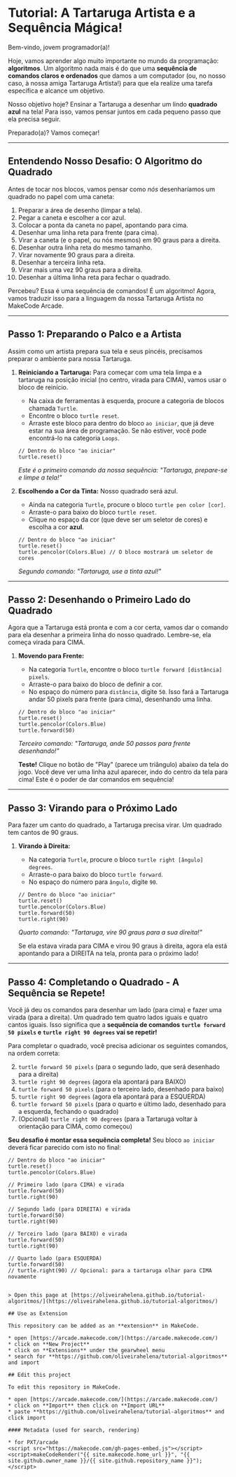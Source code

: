 # Tutorial: A Tartaruga Artista e a Sequência Mágica!

Bem-vindo, jovem programador(a)!

Hoje, vamos aprender algo muito importante no mundo da programação: **algoritmos**. Um algoritmo nada mais é do que uma **sequência de comandos claros e ordenados** que damos a um computador (ou, no nosso caso, à nossa amiga Tartaruga Artista!) para que ela realize uma tarefa específica e alcance um objetivo.

Nosso objetivo hoje? Ensinar a Tartaruga a desenhar um lindo **quadrado azul** na tela! Para isso, vamos pensar juntos em cada pequeno passo que ela precisa seguir.

Preparado(a)? Vamos começar!

---

## Entendendo Nosso Desafio: O Algoritmo do Quadrado

Antes de tocar nos blocos, vamos pensar como *nós* desenharíamos um quadrado no papel com uma caneta:

1.  Preparar a área de desenho (limpar a tela).
2.  Pegar a caneta e escolher a cor azul.
3.  Colocar a ponta da caneta no papel, apontando para cima.
4.  Desenhar uma linha reta para frente (para cima).
5.  Virar a caneta (e o papel, ou nós mesmos) em 90 graus para a direita.
6.  Desenhar outra linha reta do mesmo tamanho.
7.  Virar novamente 90 graus para a direita.
8.  Desenhar a terceira linha reta.
9.  Virar mais uma vez 90 graus para a direita.
10. Desenhar a última linha reta para fechar o quadrado.

Percebeu? Essa é uma sequência de comandos! É um algoritmo! Agora, vamos traduzir isso para a linguagem da nossa Tartaruga Artista no MakeCode Arcade.

---

## Passo 1: Preparando o Palco e a Artista

Assim como um artista prepara sua tela e seus pincéis, precisamos preparar o ambiente para nossa Tartaruga.

1.  **Reiniciando a Tartaruga:** Para começar com uma tela limpa e a tartaruga na posição inicial (no centro, virada para CIMA), vamos usar o bloco de reinício.
    *   Na caixa de ferramentas à esquerda, procure a categoria de blocos chamada `Turtle`.
    *   Encontre o bloco `turtle reset`.
    *   Arraste este bloco para dentro do bloco `ao iniciar`, que já deve estar na sua área de programação. Se não estiver, você pode encontrá-lo na categoria `Loops`.

    ```blocks
    // Dentro do bloco "ao iniciar"
    turtle.reset()
    ```
    *Este é o primeiro comando da nossa sequência: "Tartaruga, prepare-se e limpe a tela!"*

2.  **Escolhendo a Cor da Tinta:** Nosso quadrado será azul.
    *   Ainda na categoria `Turtle`, procure o bloco `turtle pen color [cor]`.
    *   Arraste-o para baixo do bloco `turtle reset`.
    *   Clique no espaço da cor (que deve ser um seletor de cores) e escolha a cor **azul**.

    ```blocks
    // Dentro do bloco "ao iniciar"
    turtle.reset()
    turtle.pencolor(Colors.Blue) // O bloco mostrará um seletor de cores
    ```
    *Segundo comando: "Tartaruga, use a tinta azul!"*

---

## Passo 2: Desenhando o Primeiro Lado do Quadrado

Agora que a Tartaruga está pronta e com a cor certa, vamos dar o comando para ela desenhar a primeira linha do nosso quadrado. Lembre-se, ela começa virada para CIMA.

1.  **Movendo para Frente:**
    *   Na categoria `Turtle`, encontre o bloco `turtle forward [distância] pixels`.
    *   Arraste-o para baixo do bloco de definir a cor.
    *   No espaço do número para `distância`, digite `50`. Isso fará a Tartaruga andar 50 pixels para frente (para cima), desenhando uma linha.

    ```blocks
    // Dentro do bloco "ao iniciar"
    turtle.reset()
    turtle.pencolor(Colors.Blue)
    turtle.forward(50)
    ```
    *Terceiro comando: "Tartaruga, ande 50 passos para frente desenhando!"*

    **Teste!** Clique no botão de "Play" (parece um triângulo) abaixo da tela do jogo. Você deve ver uma linha azul aparecer, indo do centro da tela para cima! Este é o poder de dar comandos em sequência!

---

## Passo 3: Virando para o Próximo Lado

Para fazer um canto do quadrado, a Tartaruga precisa virar. Um quadrado tem cantos de 90 graus.

1.  **Virando à Direita:**
    *   Na categoria `Turtle`, procure o bloco `turtle right [ângulo] degrees`.
    *   Arraste-o para baixo do bloco `turtle forward`.
    *   No espaço do número para `ângulo`, digite `90`.

    ```blocks
    // Dentro do bloco "ao iniciar"
    turtle.reset()
    turtle.pencolor(Colors.Blue)
    turtle.forward(50)
    turtle.right(90)
    ```
    *Quarto comando: "Tartaruga, vire 90 graus para a sua direita!"*

    Se ela estava virada para CIMA e virou 90 graus à direita, agora ela está apontando para a DIREITA na tela, pronta para o próximo lado!

---

## Passo 4: Completando o Quadrado - A Sequência se Repete!

Você já deu os comandos para desenhar um lado (para cima) e fazer uma virada (para a direita). Um quadrado tem quatro lados iguais e quatro cantos iguais. Isso significa que a **sequência de comandos `turtle forward 50 pixels` e `turtle right 90 degrees` vai se repetir!**

Para completar o quadrado, você precisa adicionar os seguintes comandos, na ordem correta:

2.  `turtle forward 50 pixels` (para o segundo lado, que será desenhado para a direita)
3.  `turtle right 90 degrees` (agora ela apontará para BAIXO)
4.  `turtle forward 50 pixels` (para o terceiro lado, desenhado para baixo)
5.  `turtle right 90 degrees` (agora ela apontará para a ESQUERDA)
6.  `turtle forward 50 pixels` (para o quarto e último lado, desenhado para a esquerda, fechando o quadrado)
7.  (Opcional) `turtle right 90 degrees` (para a Tartaruga voltar à orientação para CIMA, como começou)

**Seu desafio é montar essa sequência completa!** Seu bloco `ao iniciar` deverá ficar parecido com isto no final:

```blocks
// Dentro do bloco "ao iniciar"
turtle.reset()
turtle.pencolor(Colors.Blue)

// Primeiro lado (para CIMA) e virada
turtle.forward(50)
turtle.right(90)

// Segundo lado (para DIREITA) e virada
turtle.forward(50)
turtle.right(90)

// Terceiro lado (para BAIXO) e virada
turtle.forward(50)
turtle.right(90)

// Quarto lado (para ESQUERDA)
turtle.forward(50)
// turtle.right(90) // Opcional: para a tartaruga olhar para CIMA novamente


> Open this page at [https://oliveirahelena.github.io/tutorial-algoritmos/](https://oliveirahelena.github.io/tutorial-algoritmos/)

## Use as Extension

This repository can be added as an **extension** in MakeCode.

* open [https://arcade.makecode.com/](https://arcade.makecode.com/)
* click on **New Project**
* click on **Extensions** under the gearwheel menu
* search for **https://github.com/oliveirahelena/tutorial-algoritmos** and import

## Edit this project

To edit this repository in MakeCode.

* open [https://arcade.makecode.com/](https://arcade.makecode.com/)
* click on **Import** then click on **Import URL**
* paste **https://github.com/oliveirahelena/tutorial-algoritmos** and click import

#### Metadata (used for search, rendering)

* for PXT/arcade
<script src="https://makecode.com/gh-pages-embed.js"></script><script>makeCodeRender("{{ site.makecode.home_url }}", "{{ site.github.owner_name }}/{{ site.github.repository_name }}");</script>
